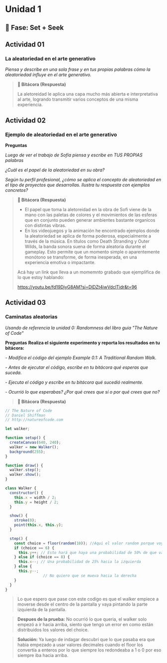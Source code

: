# Unidad 1

## 🔎 Fase: Set + Seek

## Actividad 01
### La aleatoriedad en el arte generativo

*Piensa y describe en una sola frase y en tus propias palabras cómo la aleatoriedad influye en el arte generativo.*

>**📝 Bitácora (Respuesta)**
>
>La aletoreidad le aplica una capa mucho más abierta e interpretativa al arte, logrando transmitir varios conceptos de una misma experiencia.


## Actividad 02
### Ejemplo de aleatoriedad en el arte generativo

 **Preguntas**  
 
*Luego de ver el trabajo de Sofía piensa y escribe en TUS PROPIAS palabras*  

*¿Cuál es el papel de la aleatoriedad en su obra?*  

*Según tu perfil profesional, ¿cómo se aplica el concepto de aleatoriedad en el tipo de proyectos que desarrollas. Ilustra tu respuesta con ejemplos concretos?*

>**📝 Bitácora (Respuesta)** 
> - El papel que toma la aletoreidad en la obra de Sofi viene de la mano con las paletas de colores y el movimientos de las esferas que en conjunto pueden generar ambientes bastante organicos con distintas vibras.
> - En los videojuegos y la animación he encontrado ejemplos donde la aleatoriedad se aplica de forma poderosa, especialmente a través de la música. En títulos como Death Stranding y Outer Wilds, la banda sonora suena de forma aleatoria durante el gameplay. Esto permite que un momento simple o aparentemente monótono se transforme, de forma inesperada, en una experiencia emotiva o impactante.
>
> Acá hay un link que lleva a un momemnto grabado que ejemplifica de lo que estoy hablando:
>
> https://youtu.be/fd19DiyG8AM?si=DlDZt4iwVdclTidr&t=96


## Actividad 03
### Caminatas aleatorias

*Usando de referencia la unidad 0: Randomness del libro guia "The Nature of Code"*

**Preguntas**
**Realiza el siguiente experimento y reporta los resultados en tu bitácora:**

*- Modifica el código del ejemplo Example 0.1: A Traditional Random Walk.*

*- Antes de ejecutar el código, escribe en tu bitácora qué esperas que suceda.*

*- Ejecuta el código y escribe en tu bitácora qué sucedió realmente.*

*- Ocurrió lo que esperabas? ¿Por qué crees que sí o por qué crees que no?*

>**📝 Bitácora (Respuesta)**

```javascript
// The Nature of Code
// Daniel Shiffman
// http://natureofcode.com

let walker;

function setup() {
  createCanvas(640, 240);
  walker = new Walker();
  background(255);
}

function draw() {
  walker.step();
  walker.show();
}

class Walker {
  constructor() {
    this.x = width / 2;
    this.y = height / 2;
  }

  show() {
    stroke(0);
    point(this.x, this.y);
  }

  step() {
    const choice = floor(random(10)); //Aqui el valor random porque voy a trabajar con probabilidades bastante distantes.
    if (choice == 6) {
      this.y++; // Esto hará que haya una probabilidad de 50% de que vaya hacia abajo
    } else if (choice == 8) {
      this.x--; // Una probabilidad de 25% hacia la izquierda
    } else {
      this.y--;
                 // No quiero que se mueva hacia la derecha
    }
  }
}
```
>Lo que espero que pase con este codigo es que el walker empiece a moverse desde el centro de la pantalla y vaya pintando la parte izquierda de la pantalla.

>**Despues de la prueba:**
>No ocurrió lo que queria, el walker solo empezó a ir hacia arriba, siento que tengo un error en como están distribuidos los valores del choice.
>

>**Solución:**
>Ya luego de indagar descubrí que lo que pasaba era que habia empezado a usar valores decimales cuando el floor los convertía a enteros por lo que siempre los redondeaba a 1 o 0 por eso siempre iba hacia arriba.
